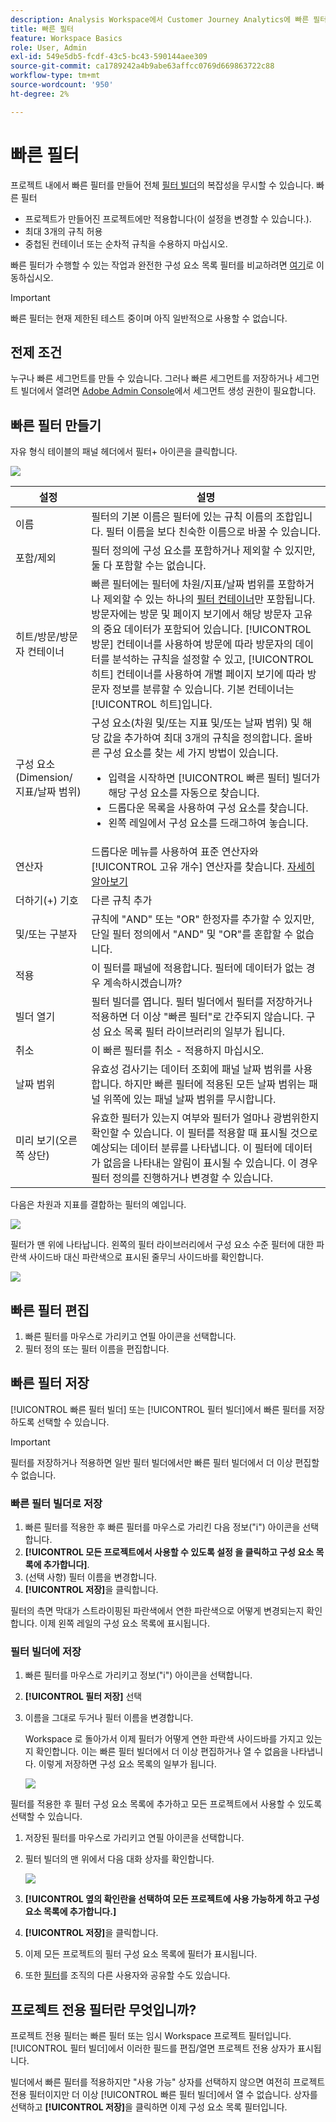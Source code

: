 ```yaml
---
description: Analysis Workspace에서 Customer Journey Analytics에 빠른 필터 사용
title: 빠른 필터
feature: Workspace Basics
role: User, Admin
exl-id: 549e5db5-fcdf-43c5-bc43-590144aee309
source-git-commit: ca1789242a4b9abe63affcc0769d669863722c88
workflow-type: tm+mt
source-wordcount: '950'
ht-degree: 2%

---
```


# 빠른 필터

프로젝트 내에서 빠른 필터를 만들어 전체 [필터 빌더](/help/components/filters/create-filters.md)의 복잡성을 무시할 수 있습니다. 빠른 필터

* 프로젝트가 만들어진 프로젝트에만 적용합니다(이 설정을 변경할 수 있습니다.).
* 최대 3개의 규칙 허용
* 중첩된 컨테이너 또는 순차적 규칙을 수용하지 마십시오.

빠른 필터가 수행할 수 있는 작업과 완전한 구성 요소 목록 필터를 비교하려면 [여기](/help/components/filters/filters-overview.md)로 이동하십시오.

>[!IMPORTANT]
> 빠른 필터는 현재 제한된 테스트 중이며 아직 일반적으로 사용할 수 없습니다.

## 전제 조건

누구나 빠른 세그먼트를 만들 수 있습니다. 그러나 빠른 세그먼트를 저장하거나 세그먼트 빌더에서 열려면 [Adobe Admin Console](https://experienceleague.adobe.com/docs/analytics/admin/admin-console/permissions/summary-tables.html?lang=en#analytics-tools)에서 세그먼트 생성 권한이 필요합니다.

## 빠른 필터 만들기

자유 형식 테이블의 패널 헤더에서 필터+ 아이콘을 클릭합니다.

![](assets/quick-seg1.png)

| 설정 | 설명 |
| --- | --- |
| 이름 | 필터의 기본 이름은 필터에 있는 규칙 이름의 조합입니다. 필터 이름을 보다 친숙한 이름으로 바꿀 수 있습니다. |
| 포함/제외 | 필터 정의에 구성 요소를 포함하거나 제외할 수 있지만, 둘 다 포함할 수는 없습니다. |
| 히트/방문/방문자 컨테이너 | 빠른 필터에는 필터에 차원/지표/날짜 범위를 포함하거나 제외할 수 있는 하나의 [필터 컨테이너](https://experienceleague.adobe.com/docs/analytics-platform/using/cja-components/cja-filters/filters-overview.html?lang=ko-KR#filter-containers)만 포함됩니다.  방문자에는 방문 및 페이지 보기에서 해당 방문자 고유의 중요 데이터가 포함되어 있습니다. [!UICONTROL 방문] 컨테이너를 사용하여 방문에 따라 방문자의 데이터를 분석하는 규칙을 설정할 수 있고, [!UICONTROL 히트] 컨테이너를 사용하여 개별 페이지 보기에 따라 방문자 정보를 분류할 수 있습니다. 기본 컨테이너는 [!UICONTROL 히트]입니다. |
| 구성 요소(Dimension/지표/날짜 범위) | 구성 요소(차원 및/또는 지표 및/또는 날짜 범위) 및 해당 값을 추가하여 최대 3개의 규칙을 정의합니다. 올바른 구성 요소를 찾는 세 가지 방법이 있습니다.<ul><li>입력을 시작하면 [!UICONTROL 빠른 필터] 빌더가 해당 구성 요소를 자동으로 찾습니다.</li><li>드롭다운 목록을 사용하여 구성 요소를 찾습니다.</li><li>왼쪽 레일에서 구성 요소를 드래그하여 놓습니다.</li></ul> |
| 연산자 | 드롭다운 메뉴를 사용하여 표준 연산자와 [!UICONTROL 고유 개수] 연산자를 찾습니다. [자세히 알아보기](https://experienceleague.adobe.com/docs/analytics/components/filteration/segment-reference/seg-operators.html?lang=en) |
| 더하기(+) 기호 | 다른 규칙 추가 |
| 및/또는 구분자 | 규칙에 &quot;AND&quot; 또는 &quot;OR&quot; 한정자를 추가할 수 있지만, 단일 필터 정의에서 &quot;AND&quot; 및 &quot;OR&quot;를 혼합할 수 없습니다. |
| 적용 | 이 필터를 패널에 적용합니다. 필터에 데이터가 없는 경우 계속하시겠습니까? |
| 빌더 열기 | 필터 빌더를 엽니다. 필터 빌더에서 필터를 저장하거나 적용하면 더 이상 &quot;빠른 필터&quot;로 간주되지 않습니다. 구성 요소 목록 필터 라이브러리의 일부가 됩니다. |
| 취소 | 이 빠른 필터를 취소 - 적용하지 마십시오. |
| 날짜 범위 | 유효성 검사기는 데이터 조회에 패널 날짜 범위를 사용합니다. 하지만 빠른 필터에 적용된 모든 날짜 범위는 패널 위쪽에 있는 패널 날짜 범위를 무시합니다. |
| 미리 보기(오른쪽 상단) | 유효한 필터가 있는지 여부와 필터가 얼마나 광범위한지 확인할 수 있습니다. 이 필터를 적용할 때 표시될 것으로 예상되는 데이터 분류를 나타냅니다. 이 필터에 데이터가 없음을 나타내는 알림이 표시될 수 있습니다. 이 경우 필터 정의를 진행하거나 변경할 수 있습니다. |

다음은 차원과 지표를 결합하는 필터의 예입니다.

![](assets/quick-seg2.png)

필터가 맨 위에 나타납니다. 왼쪽의 필터 라이브러리에서 구성 요소 수준 필터에 대한 파란색 사이드바 대신 파란색으로 표시된 줄무늬 사이드바를 확인합니다.

![](assets/quick-seg3.png)

## 빠른 필터 편집

1. 빠른 필터를 마우스로 가리키고 연필 아이콘을 선택합니다.
1. 필터 정의 또는 필터 이름을 편집합니다.

## 빠른 필터 저장

[!UICONTROL 빠른 필터 빌더] 또는 [!UICONTROL 필터 빌더]에서 빠른 필터를 저장하도록 선택할 수 있습니다.

>[!IMPORTANT]
>필터를 저장하거나 적용하면 일반 필터 빌더에서만 빠른 필터 빌더에서 더 이상 편집할 수 없습니다.

### 빠른 필터 빌더로 저장

1. 빠른 필터를 적용한 후 빠른 필터를 마우스로 가리킨 다음 정보(&quot;i&quot;) 아이콘을 선택합니다.
1. **[!UICONTROL 모든 프로젝트에서 사용할 수 있도록 설정 을 클릭하고 구성 요소 목록에 추가합니다]**.
1. (선택 사항) 필터 이름을 변경합니다.
1. **[!UICONTROL 저장]**&#x200B;을 클릭합니다.

필터의 측면 막대가 스트라이핑된 파란색에서 연한 파란색으로 어떻게 변경되는지 확인합니다. 이제 왼쪽 레일의 구성 요소 목록에 표시됩니다.

### 필터 빌더에 저장

1. 빠른 필터를 마우스로 가리키고 정보(&quot;i&quot;) 아이콘을 선택합니다.
1. **[!UICONTROL 필터 저장]** 선택
1. 이름을 그대로 두거나 필터 이름을 변경합니다.

   Workspace 로 돌아가서 이제 필터가 어떻게 연한 파란색 사이드바를 가지고 있는지 확인합니다. 이는 빠른 필터 빌더에서 더 이상 편집하거나 열 수 없음을 나타냅니다. 이렇게 저장하면 구성 요소 목록의 일부가 됩니다.

   ![](assets/quick-seg4.png)

필터를 적용한 후 필터 구성 요소 목록에 추가하고 모든 프로젝트에서 사용할 수 있도록 선택할 수 있습니다.

1. 저장된 필터를 마우스로 가리키고 연필 아이콘을 선택합니다.

1. 필터 빌더의 맨 위에서 다음 대화 상자를 확인합니다.

   ![](assets/project-only.png)

1. **[!UICONTROL 옆의 확인란을 선택하여 모든 프로젝트에 사용 가능하게 하고 구성 요소 목록에 추가합니다.]**
1. **[!UICONTROL 저장]**&#x200B;을 클릭합니다.
1. 이제 모든 프로젝트의 필터 구성 요소 목록에 필터가 표시됩니다.
1. 또한 [필터](/help/components/filters/manage-filters.md)를 조직의 다른 사용자와 공유할 수도 있습니다.

## 프로젝트 전용 필터란 무엇입니까?

프로젝트 전용 필터는 빠른 필터 또는 임시 Workspace 프로젝트 필터입니다. [!UICONTROL 필터 빌더]에서 이러한 필드를 편집/열면 프로젝트 전용 상자가 표시됩니다.

빌더에서 빠른 필터를 적용하지만 &quot;사용 가능&quot; 상자를 선택하지 않으면 여전히 프로젝트 전용 필터이지만 더 이상 [!UICONTROL 빠른 필터 빌더]에서 열 수 없습니다. 상자를 선택하고 **[!UICONTROL 저장]**&#x200B;을 클릭하면 이제 구성 요소 목록 필터입니다.
